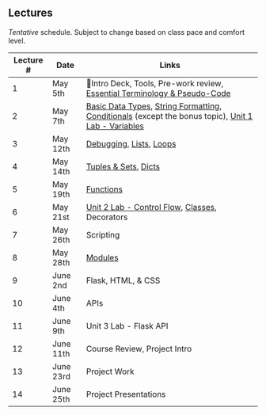 ## Lectures

_Tentative_ schedule. Subject to change based on class pace and comfort level.

| Lecture # | Date | Links |
| --------- | ---- | ------------- |
| 1  | May 5th  | 🎉Intro Deck, Tools, Pre-work review, [Essential Terminology & Pseudo-Code](#out/topics/essential_terminology) |
| 2  | May 7th  | [Basic Data Types](#out/topics/basic_data_types), [String Formatting](#out/topics/string_formatting), [Conditionals](#out/topics/conditionals) (except the bonus topic), [Unit 1 Lab - Variables](#in/labs/unit1_vars)|
| 3  | May 12th  | [Debugging](#out/topics/debugging), [Lists](#out/topics/lists), [Loops](#out/topics/loops) |
| 4  | May 14th  | [Tuples & Sets](#out/topics/tuples_sets), [Dicts](#out/topics/dicts) |
| 5  | May 19th  | [Functions](#out/topics/functions) |
| 6  | May 21st  | [Unit 2 Lab - Control Flow](#in/labs/unit2_control_flow), [Classes](#out/topics/classes), Decorators |
| 7  | May 26th  | Scripting |
| 8  | May 28th  | [Modules](#out/topics/modules) |
| 9  | June 2nd  | Flask, HTML, & CSS |
| 10  | June 4th | APIs |
| 11  | June 9th | Unit 3 Lab - Flask API |
| 12  | June 11th | Course Review, Project Intro |
| 13  | June 23rd | Project Work |
| 14  | June 25th | Project Presentations |

<br/><br/>
 
